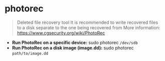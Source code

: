 # photorec
> Deleted file recovery tool
> It is recommended to write recovered files to a disk separate to the one being recovered from
> More information: <https://www.cgsecurity.org/wiki/PhotoRec>
- **Run PhotoRec on a specific device:**
sudo photorec `/dev/sdb`
- **Run PhotoRec on a disk image (image.dd):**
sudo photorec `path/to/image.dd`

